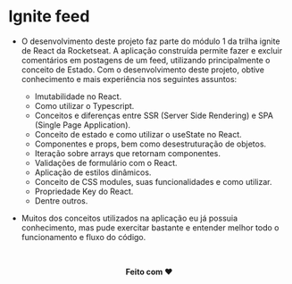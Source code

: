 # Ignite feed

- O desenvolvimento deste projeto faz parte do módulo 1 da trilha ignite de React da Rocketseat. A aplicação construída permite fazer e excluir comentários em postagens de um feed, utilizando principalmente o conceito de Estado. Com o desenvolvimento deste projeto, obtive conhecimento e mais experiência nos seguintes assuntos:

  - Imutabilidade no React.
  - Como utilizar o Typescript.
  - Conceitos e diferenças entre SSR (Server Side Rendering) e SPA (Single Page Application).
  - Conceito de estado e como utilizar o useState no React.
  - Componentes e props, bem como desestruturação de objetos.
  - Iteração sobre arrays que retornam componentes.
  - Validações de formulário com o React.
  - Aplicação de estilos dinâmicos.
  - Conceito de CSS modules, suas funcionalidades e como utilizar.
  - Propriedade Key do React.
  - Dentre outros.

- Muitos dos conceitos utilizados na aplicação eu já possuia conhecimento, mas pude exercitar bastante e entender melhor todo o funcionamento e fluxo do código.

<br>
<p align="center"> <b>Feito com ❤</b></p>
